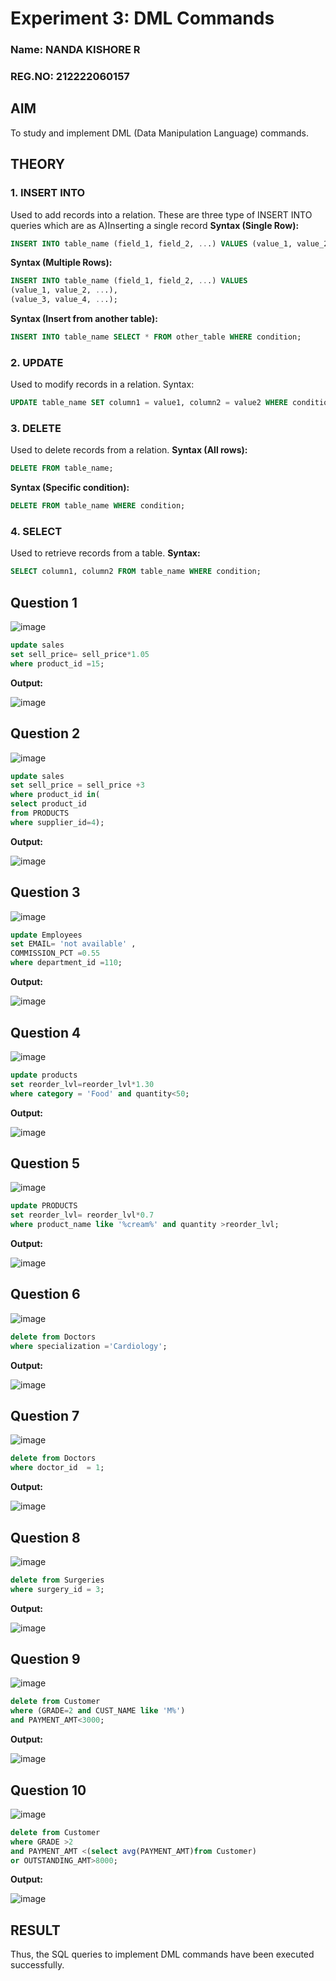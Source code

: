 # Experiment 3: DML Commands
### Name: NANDA KISHORE R
### REG.NO: 212222060157
## AIM
To study and implement DML (Data Manipulation Language) commands.

## THEORY

### 1. INSERT INTO
Used to add records into a relation.
These are three type of INSERT INTO queries which are as
A)Inserting a single record
**Syntax (Single Row):**
```sql
INSERT INTO table_name (field_1, field_2, ...) VALUES (value_1, value_2, ...);
```
**Syntax (Multiple Rows):**
```sql
INSERT INTO table_name (field_1, field_2, ...) VALUES
(value_1, value_2, ...),
(value_3, value_4, ...);
```
**Syntax (Insert from another table):**
```sql
INSERT INTO table_name SELECT * FROM other_table WHERE condition;
```
### 2. UPDATE
Used to modify records in a relation.
Syntax:
```sql
UPDATE table_name SET column1 = value1, column2 = value2 WHERE condition;
```
### 3. DELETE
Used to delete records from a relation.
**Syntax (All rows):**
```sql
DELETE FROM table_name;
```
**Syntax (Specific condition):**
```sql
DELETE FROM table_name WHERE condition;
```
### 4. SELECT
Used to retrieve records from a table.
**Syntax:**
```sql
SELECT column1, column2 FROM table_name WHERE condition;
```
**Question 1**
--
![image](https://github.com/user-attachments/assets/9da6c96f-36f1-4a16-8a7c-5e000d72108d)


```sql
update sales
set sell_price= sell_price*1.05
where product_id =15;
```

**Output:**

![image](https://github.com/user-attachments/assets/838735b2-7bf2-4fab-bb94-4838724fef55)


**Question 2**
---
![image](https://github.com/user-attachments/assets/76c26221-47fd-45e8-9617-b857f615b360)


```sql
update sales
set sell_price = sell_price +3
where product_id in(
select product_id
from PRODUCTS
where supplier_id=4);
```

**Output:**

![image](https://github.com/user-attachments/assets/fd6d6d2d-8a7b-4b90-a051-4b991399e8e1)


**Question 3**
---
![image](https://github.com/user-attachments/assets/14d2ab3f-4b29-41b0-b12d-d31bdd8fd1e1)


```sql
update Employees
set EMAIL= 'not available' ,
COMMISSION_PCT =0.55
where department_id =110;
```

**Output:**

![image](https://github.com/user-attachments/assets/cb74d6b3-7573-44b1-a5e7-8cbe489e64f1)


**Question 4**
---
![image](https://github.com/user-attachments/assets/75754ae7-fe7d-4980-8b26-0f87f2bf42a2)


```sql
update products
set reorder_lvl=reorder_lvl*1.30
where category = 'Food' and quantity<50;
```

**Output:**

![image](https://github.com/user-attachments/assets/e88b612b-3152-4c37-8358-2a54aa260f33)


**Question 5**
---
![image](https://github.com/user-attachments/assets/c7918f1c-91c8-4c25-849a-6bcf9c7e40c0)


```sql
update PRODUCTS
set reorder_lvl= reorder_lvl*0.7
where product_name like '%cream%' and quantity >reorder_lvl;
```

**Output:**

![image](https://github.com/user-attachments/assets/97ad3fec-6f1b-4860-be8a-5f7c026c6c76)


**Question 6**
---
![image](https://github.com/user-attachments/assets/f2540b66-2661-4114-a9f2-4af237d6e0b6)


```sql
delete from Doctors
where specialization ='Cardiology';
```

**Output:**

![image](https://github.com/user-attachments/assets/21f6f95e-b8b3-44aa-976b-0fafa0ac3f00)


**Question 7**
---
![image](https://github.com/user-attachments/assets/554ef8e6-fe51-46af-93ab-5f4d1d54f3f8)


```sql
delete from Doctors
where doctor_id  = 1;
```

**Output:**

![image](https://github.com/user-attachments/assets/ccd509a0-3ffd-4be0-9647-8759b5dbf167)


**Question 8**
---
![image](https://github.com/user-attachments/assets/68a669aa-692d-4705-8ad0-074ce0976b63)


```sql
delete from Surgeries
where surgery_id = 3;
```

**Output:**

![image](https://github.com/user-attachments/assets/cb6f9a8e-de8c-45f7-9677-f17c0be1d91e)


**Question 9**
---
![image](https://github.com/user-attachments/assets/362956f4-6744-4323-9467-e4082dcf40eb)


```sql
delete from Customer
where (GRADE=2 and CUST_NAME like 'M%')
and PAYMENT_AMT<3000;
```

**Output:**

![image](https://github.com/user-attachments/assets/6ab65e7f-55f3-485e-b2dd-e66b6848563f)


**Question 10**
---
![image](https://github.com/user-attachments/assets/eb452a4b-37fb-4abf-8dce-b57b3b35619c)


```sql
delete from Customer
where GRADE >2 
and PAYMENT_AMT <(select avg(PAYMENT_AMT)from Customer)
or OUTSTANDING_AMT>8000;
```

**Output:**

![image](https://github.com/user-attachments/assets/d601592d-82c9-4691-864e-8a62c9efb449)


## RESULT
Thus, the SQL queries to implement DML commands have been executed successfully.
